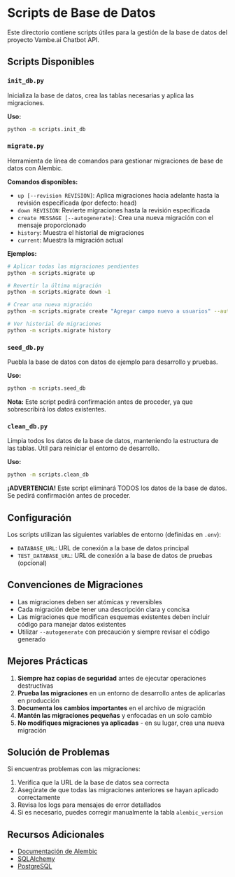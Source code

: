 # Scripts de Base de Datos

Este directorio contiene scripts útiles para la gestión de la base de datos del proyecto Vambe.ai Chatbot API.

## Scripts Disponibles

### `init_db.py`

Inicializa la base de datos, crea las tablas necesarias y aplica las migraciones.

**Uso:**
```bash
python -m scripts.init_db
```

### `migrate.py`

Herramienta de línea de comandos para gestionar migraciones de base de datos con Alembic.

**Comandos disponibles:**

- `up [--revision REVISION]`: Aplica migraciones hacia adelante hasta la revisión especificada (por defecto: head)
- `down REVISION`: Revierte migraciones hasta la revisión especificada
- `create MESSAGE [--autogenerate]`: Crea una nueva migración con el mensaje proporcionado
- `history`: Muestra el historial de migraciones
- `current`: Muestra la migración actual

**Ejemplos:**

```bash
# Aplicar todas las migraciones pendientes
python -m scripts.migrate up

# Revertir la última migración
python -m scripts.migrate down -1

# Crear una nueva migración
python -m scripts.migrate create "Agregar campo nuevo a usuarios" --autogenerate

# Ver historial de migraciones
python -m scripts.migrate history
```

### `seed_db.py`

Puebla la base de datos con datos de ejemplo para desarrollo y pruebas.

**Uso:**
```bash
python -m scripts.seed_db
```

**Nota:** Este script pedirá confirmación antes de proceder, ya que sobrescribirá los datos existentes.

### `clean_db.py`

Limpia todos los datos de la base de datos, manteniendo la estructura de las tablas. Útil para reiniciar el entorno de desarrollo.

**Uso:**
```bash
python -m scripts.clean_db
```

**¡ADVERTENCIA!** Este script eliminará TODOS los datos de la base de datos. Se pedirá confirmación antes de proceder.

## Configuración

Los scripts utilizan las siguientes variables de entorno (definidas en `.env`):

- `DATABASE_URL`: URL de conexión a la base de datos principal
- `TEST_DATABASE_URL`: URL de conexión a la base de datos de pruebas (opcional)

## Convenciones de Migraciones

- Las migraciones deben ser atómicas y reversibles
- Cada migración debe tener una descripción clara y concisa
- Las migraciones que modifican esquemas existentes deben incluir código para manejar datos existentes
- Utilizar `--autogenerate` con precaución y siempre revisar el código generado

## Mejores Prácticas

1. **Siempre haz copias de seguridad** antes de ejecutar operaciones destructivas
2. **Prueba las migraciones** en un entorno de desarrollo antes de aplicarlas en producción
3. **Documenta los cambios importantes** en el archivo de migración
4. **Mantén las migraciones pequeñas** y enfocadas en un solo cambio
5. **No modifiques migraciones ya aplicadas** - en su lugar, crea una nueva migración

## Solución de Problemas

Si encuentras problemas con las migraciones:

1. Verifica que la URL de la base de datos sea correcta
2. Asegúrate de que todas las migraciones anteriores se hayan aplicado correctamente
3. Revisa los logs para mensajes de error detallados
4. Si es necesario, puedes corregir manualmente la tabla `alembic_version`

## Recursos Adicionales

- [Documentación de Alembic](https://alembic.sqlalchemy.org/)
- [SQLAlchemy](https://www.sqlalchemy.org/)
- [PostgreSQL](https://www.postgresql.org/docs/)
